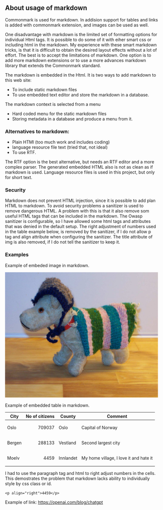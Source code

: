 ## About usage of markdown

Commonmark is used for markdown.  In addision support for tables and links
is added with commonmark extension, and images can be used as well.  

One disadvantage with markdown is the limited set of formatting options for 
individual Html tags. It is possible to do some of it 
with eiher smart css or including html in the markdown.
My experience with these smart markdown tricks, is that it is difficult to obtain
the desired layout effects without a lot of effort. The best is to accept the 
limitations of markdown. One option is to add more markdown extensions or to use a
more  advances markdown library that extends the Commonmark standard.

The markdown is embedded in the Html. It is two ways to add markdown to this web site:
- To include static markdown files
- To use embedded text editor and store the markdown in a database.  

The markdown context is selected from a menu
- Hard coded menu for the static markdown files
- Storing metadata in a database and produce a menu from it.
  
### Alternatives to markdown:  

- Plain HTMl (too much work and includes coding)
- language resource file text (tried that, not ideal)
- To use RTF.

The RTF option is the best alternative, but needs an RTF editor and a more complex parser.
The generated embedded HTML also is not as clean as if markdown is used. Language resource files
is used in this project, but only for short text.

### Security

Markdown does not prevent HTML injection, since it is possible to add plan HTML to markdown. To avoid security problems
a sanitizer is used to remove dangerous HTML. A problem with this is that it also remove som useful 
HTML tags that can be included in the markdown. The Owasp sanitizer is configurable, so I have allowed some html tags 
and attributes that was denied in the default setup. The right adjustment of numbers used in the table example below, 
is removed by the sanitizer, if I do not allow p tag and align attribute when configuring the sanitizer.
The title attribute of img is also removed, if I do not tell the sanitizer to keep it.

### Examples

Example of embeded image in markdown.

![PerSeter](../images/pas.jpg "Per Seter")

Example of embedded table in markdown.

| City   | No of citizens              | County    | Comment                                |
|--------|-----------------------------|-----------|----------------------------------------|
| Oslo   | <p align="right">709037</p> | Oslo      | Capital of Norway                      | 
| Bergen | <p align="right">288133</p> | Vestland  | Second largest city                    | 
| Moelv  | <p align="right">4459</p>   | Innlandet | My home village, I love it and hate it | 

I had to use the paragraph tag and html to right adjust numbers in the cells. This demostrates the problem 
that markdown lacks ability to individually style by css class or id.
```
<p align="right">4459</p>
```
Example of link: https://openai.com/blog/chatgpt
